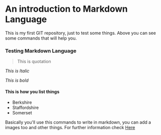 # An introduction to Markdown Language


This is my first GIT repository, just to test some things. 
Above you can see some commands that will help you. 

### Testing Markdown Language


> This is quotation 

_This is Italic_ 

*This is bold* 

#### This is how you list things

* Berkshire
* Staffordshire 
* Somerset

Basically you'll use this commands to write in markdown, you can add a images too and other things. 
For further information check [Here](https://www.markdownguide.org/basic-syntax#links)



